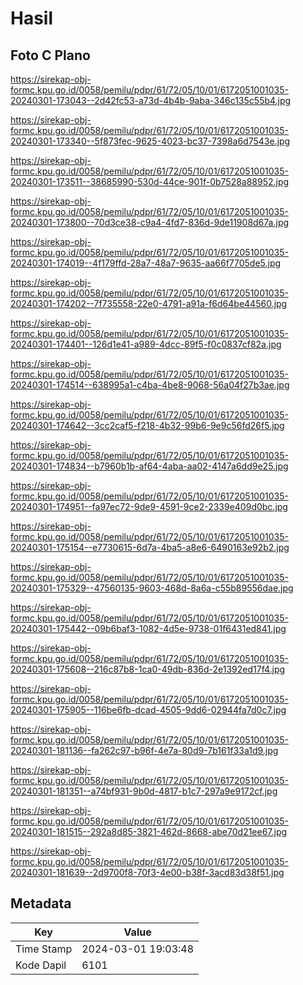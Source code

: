# Hasil

## Foto C Plano

https://sirekap-obj-formc.kpu.go.id/0058/pemilu/pdpr/61/72/05/10/01/6172051001035-20240301-173043--2d42fc53-a73d-4b4b-9aba-346c135c55b4.jpg

https://sirekap-obj-formc.kpu.go.id/0058/pemilu/pdpr/61/72/05/10/01/6172051001035-20240301-173340--5f873fec-9625-4023-bc37-7398a6d7543e.jpg

https://sirekap-obj-formc.kpu.go.id/0058/pemilu/pdpr/61/72/05/10/01/6172051001035-20240301-173511--38685990-530d-44ce-901f-0b7528a88952.jpg

https://sirekap-obj-formc.kpu.go.id/0058/pemilu/pdpr/61/72/05/10/01/6172051001035-20240301-173800--70d3ce38-c9a4-4fd7-836d-9de11908d67a.jpg

https://sirekap-obj-formc.kpu.go.id/0058/pemilu/pdpr/61/72/05/10/01/6172051001035-20240301-174019--4f179ffd-28a7-48a7-9635-aa66f7705de5.jpg

https://sirekap-obj-formc.kpu.go.id/0058/pemilu/pdpr/61/72/05/10/01/6172051001035-20240301-174202--7f735558-22e0-4791-a91a-f6d64be44560.jpg

https://sirekap-obj-formc.kpu.go.id/0058/pemilu/pdpr/61/72/05/10/01/6172051001035-20240301-174401--126d1e41-a989-4dcc-89f5-f0c0837cf82a.jpg

https://sirekap-obj-formc.kpu.go.id/0058/pemilu/pdpr/61/72/05/10/01/6172051001035-20240301-174514--638995a1-c4ba-4be8-9068-56a04f27b3ae.jpg

https://sirekap-obj-formc.kpu.go.id/0058/pemilu/pdpr/61/72/05/10/01/6172051001035-20240301-174642--3cc2caf5-f218-4b32-99b6-9e9c56fd26f5.jpg

https://sirekap-obj-formc.kpu.go.id/0058/pemilu/pdpr/61/72/05/10/01/6172051001035-20240301-174834--b7960b1b-af64-4aba-aa02-4147a6dd9e25.jpg

https://sirekap-obj-formc.kpu.go.id/0058/pemilu/pdpr/61/72/05/10/01/6172051001035-20240301-174951--fa97ec72-9de9-4591-9ce2-2339e409d0bc.jpg

https://sirekap-obj-formc.kpu.go.id/0058/pemilu/pdpr/61/72/05/10/01/6172051001035-20240301-175154--e7730615-6d7a-4ba5-a8e6-6490163e92b2.jpg

https://sirekap-obj-formc.kpu.go.id/0058/pemilu/pdpr/61/72/05/10/01/6172051001035-20240301-175329--47560135-9603-468d-8a6a-c55b89556dae.jpg

https://sirekap-obj-formc.kpu.go.id/0058/pemilu/pdpr/61/72/05/10/01/6172051001035-20240301-175442--09b6baf3-1082-4d5e-9738-01f6431ed841.jpg

https://sirekap-obj-formc.kpu.go.id/0058/pemilu/pdpr/61/72/05/10/01/6172051001035-20240301-175608--216c87b8-1ca0-49db-836d-2e1392ed17f4.jpg

https://sirekap-obj-formc.kpu.go.id/0058/pemilu/pdpr/61/72/05/10/01/6172051001035-20240301-175905--116be6fb-dcad-4505-9dd6-02944fa7d0c7.jpg

https://sirekap-obj-formc.kpu.go.id/0058/pemilu/pdpr/61/72/05/10/01/6172051001035-20240301-181136--fa262c97-b96f-4e7a-80d9-7b161f33a1d9.jpg

https://sirekap-obj-formc.kpu.go.id/0058/pemilu/pdpr/61/72/05/10/01/6172051001035-20240301-181351--a74bf931-9b0d-4817-b1c7-297a9e9172cf.jpg

https://sirekap-obj-formc.kpu.go.id/0058/pemilu/pdpr/61/72/05/10/01/6172051001035-20240301-181515--292a8d85-3821-462d-8668-abe70d21ee67.jpg

https://sirekap-obj-formc.kpu.go.id/0058/pemilu/pdpr/61/72/05/10/01/6172051001035-20240301-181639--2d9700f8-70f3-4e00-b38f-3acd83d38f51.jpg


## Metadata

| Key        | Value               |
| ---------- | ------------------- |
| Time Stamp | 2024-03-01 19:03:48 |
| Kode Dapil | 6101                |



